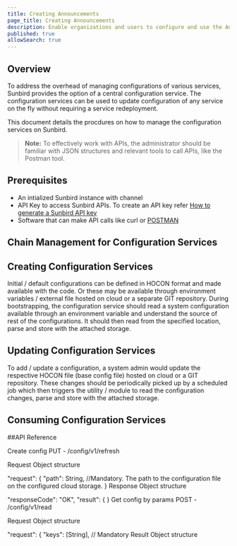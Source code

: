```yaml
---
title: Creating Announcements
page_title: Creating Announcements 
description: Enable organizations and users to configure and use the Announcement feature on Sunbird 
published: true
allowSearch: true
---
```

## Overview

To address the overhead of managing configurations of various services, Sunbird provides the option of a central configuration service. The configuration services can be used to update configuration of any service on the fly without requiring a service redeployment.

This document details the procdures on how to manage the configuration services on Sunbird.

> **Note:** To effectively work with APIs, the administrator should be familiar with JSON structures and relevant tools to call APIs, like the Postman tool.

## Prerequisites

+  An intialized Sunbird instance with channel
+  API Key to access Sunbird APIs. To create an API key refer [How to generate a Sunbird API key](http://qa.docs.sunbird.org/1.10/developer-docs/how-to-guide/generate_apikey/)
+  Software that can make API calls like curl or [POSTMAN](https://www.getpostman.com/docs/v6/postman/api_documentation/intro_to_api_documentation)


## Chain Management for Configuration Services

## Creating Configuration Services

Initial / default configurations can be defined in HOCON format and made available with the code. Or these may be available through environment variables / external file hosted on cloud or a separate GIT repository. During bootstrapping, the configuration service should read a system configuration available through an environment variable and understand the source of rest of the configurations. It should then read from the specified location, parse and store with the attached storage.

## Updating Configuration Services

To add / update a configuration, a system admin would update the respective HOCON file (base config file) hosted on cloud or a GIT repository. These changes should be periodically picked up by a scheduled job which then triggers the utility / module to read the configuration changes, parse and store with the attached storage.

## Consuming Configuration Services



##API Reference

Create config
PUT - /config/v1/refresh

Request Object structure

"request": {
  "path": String, //Mandatory. The path to the configuration file on the configured cloud storage.
}
Response Object structure

"responseCode": "OK",
"result": {
}
Get config by params
POST - /config/v1/read

Request Object structure 

"request": {
  "keys": [String],   // Mandatory
Result Object structure






